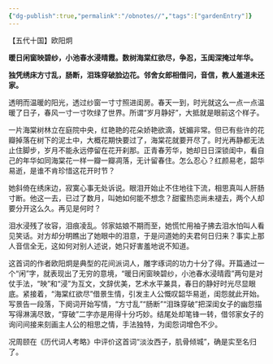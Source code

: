 ```yaml
---
{"dg-publish":true,"permalink":"/obnotes//","tags":["gardenEntry"]}
---
```


【五代十国】欧阳炯

**暖日闲窗映碧纱，小池春水浸晴霞。数树海棠红欲尽，争忍，玉闺深掩过年华。**

**独凭绣床方寸乱，肠断，泪珠穿破脸边花。邻舍女郎相借问，音信，教人羞道未还家。**

透明而温暖的阳光，透过纱窗一寸寸照进闺房。春天一到，时光就这么一点一点温暖了日子，春风一寸一寸吹绿了世界。所谓“岁月静好”，大抵就是眼前这个样子。

一片海棠树林立在庭院中央，红艳艳的花朵娇艳欲滴，妩媚非常。但已有些许的花瓣掉落在树下的泥土中，大概花期快要过了，海棠花就要开尽了。时光再静都无法止住脚步，岁月不能永远停留在花开刹那。正青春芳华，她却日日深锁闺中，看自己的年华如同海棠花一样一瓣一瓣凋落，无计留春住。怎么忍心？红颜易老，韶华易逝，是谁不肯珍惜这花开时节？

她斜倚在绣床边，寂寞心事无处诉说。眼泪开始止不住地往下流，相思真叫人肝肠寸断。他这一去，已过了数月，叫她如何能不想念？甜蜜热恋尚未褪去，两个人却要分开这么久。再见是何时？

泪水浸残了妆容，泪痕凌乱。邻家姑娘不期而至，她慌忙用袖子拂去泪水怕叫人看见笑话。对方却分明瞧出了她眼中的泪意，于是问道她的夫君何日归来？事实上那人音信全无，这如何对别人述说，她只好害羞地说不知道。

这首词的作者欧阳炯是典型的花间派词人，雕字琢词的功力十分了得。开篇通过一个“闲”字，就表现出了无穷的意境，“暖日闲窗映碧纱，小池春水浸晴霞”两句是对仗手法，“映”和“浸”为互文，文辞优美，艺术水平兼具，春日的静好时光尽显眼底。紧接着，“海棠红欲尽”借景生情，引发主人公慨叹韶华易逝，闺怨就此开始。写景告一段落，下阕词开始写情，“方寸乱”“肠断”“泪珠穿破”把深闺女子的幽怨描写得淋漓尽致，“穿破”二字亦是用得十分巧妙。结尾处却笔锋一转，借邻家女子的询问间接来刻画主人公的相思之情，手法独特，为闺怨词增色不少。

况周颐在《历代词人考略》中评价这首词“淡汝西子，肌骨倾城”，确是实至名归了。